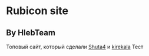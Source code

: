 # Rubicon site
## By HlebTeam
Топовый сайт, который сделали [Shuta4](https://github.com/Shuta4) и [kirekala](https://github.com/kirekala) 
Тест